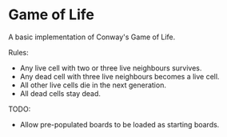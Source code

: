 # Game of Life
A basic implementation of Conway's Game of Life.

Rules:
- Any live cell with two or three live neighbours survives.
- Any dead cell with three live neighbours becomes a live cell.
- All other live cells die in the next generation.
- All dead cells stay dead.

TODO:
- Allow pre-populated boards to be loaded as starting boards.
